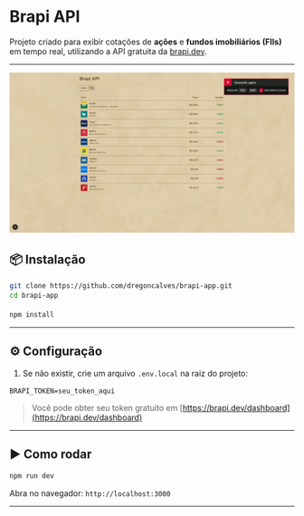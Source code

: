 # Brapi API

Projeto criado para exibir cotações de **ações** e **fundos imobiliários (FIIs)** em tempo real, utilizando a API gratuita da [brapi.dev](https://brapi.dev).

---

![Demonstração do App](./public/demo.gif)

## 📦 Instalação

```bash
git clone https://github.com/dregoncalves/brapi-app.git
cd brapi-app

npm install
```

---

## ⚙️ Configuração

1. Se não existir, crie um arquivo `.env.local` na raiz do projeto:

```
BRAPI_TOKEN=seu_token_aqui
```

> Você pode obter seu token gratuito em [https://brapi.dev/dashboard](https://brapi.dev/dashboard)

---

## ▶️ Como rodar

```bash
npm run dev
```

Abra no navegador:
`http://localhost:3000`

---
